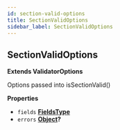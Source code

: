 ```yaml
---
id: section-valid-options
title: SectionValidOptions
sidebar_label: SectionValidOptions
---
```

## SectionValidOptions

**Extends ValidatorOptions**

Options passed into isSectionValid()

**Properties**

-   `fields` **[FieldsType](fields-type.md)** 
-   `errors` **[Object](https://developer.mozilla.org/docs/Web/JavaScript/Reference/Global_Objects/Object)?** 
